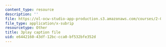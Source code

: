 ```yaml
---
content_type: resource
description: ''
file: https://ol-ocw-studio-app-production.s3.amazonaws.com/courses/2-003sc-engineering-dynamics-fall-2011/e644216043df12bccca0bf532bfe352d_cd8lDtAtJbE.srt
file_type: application/x-subrip
resourcetype: Other
title: 3play caption file
uid: e6442160-43df-12bc-cca0-bf532bfe352d
---
```

